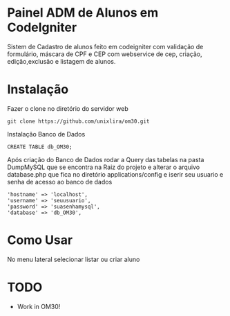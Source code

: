 Painel ADM de Alunos em CodeIgniter
==========

Sistem de Cadastro de alunos feito em codeigniter com validação de formulário, máscara de CPF e CEP com webservice de cep, criação, edição,exclusão e listagem de alunos.

Instalação
============
Fazer o clone no diretório do servidor web

```
git clone https://github.com/unixlira/om30.git
```
Instalação Banco de Dados

```
CREATE TABLE db_OM30;
```

Após criação do Banco de Dados rodar a Query das tabelas na pasta DumpMySQL que se encontra na Raiz do projeto e
alterar o arquivo database.php que fica no diretório applications/config e iserir seu usuario e senha de acesso ao banco de dados

```
'hostname' => 'localhost',
'username' => 'seuusuario',
'password' => 'suasenhamysql',
'database' => 'db_OM30',
```


Como Usar
=====

No menu lateral selecionar listar ou criar aluno


TODO
====

* Work in OM30!
